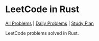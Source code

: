 LeetCode in Rust
================

[All Problems](src/README.md) | [Daily Problems](src/DAILY.md) | [Study Plan](src/STUDY_PLAN.md)

LeetCode problems solved in Rust.
